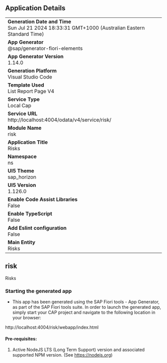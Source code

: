 ## Application Details
|               |
| ------------- |
|**Generation Date and Time**<br>Sun Jul 21 2024 18:33:31 GMT+1000 (Australian Eastern Standard Time)|
|**App Generator**<br>@sap/generator-fiori-elements|
|**App Generator Version**<br>1.14.0|
|**Generation Platform**<br>Visual Studio Code|
|**Template Used**<br>List Report Page V4|
|**Service Type**<br>Local Cap|
|**Service URL**<br>http://localhost:4004/odata/v4/service/risk/
|**Module Name**<br>risk|
|**Application Title**<br>Risks|
|**Namespace**<br>ns|
|**UI5 Theme**<br>sap_horizon|
|**UI5 Version**<br>1.126.0|
|**Enable Code Assist Libraries**<br>False|
|**Enable TypeScript**<br>False|
|**Add Eslint configuration**<br>False|
|**Main Entity**<br>Risks|

## risk

Risks

### Starting the generated app

-   This app has been generated using the SAP Fiori tools - App Generator, as part of the SAP Fiori tools suite.  In order to launch the generated app, simply start your CAP project and navigate to the following location in your browser:

http://localhost:4004/risk/webapp/index.html

#### Pre-requisites:

1. Active NodeJS LTS (Long Term Support) version and associated supported NPM version.  (See https://nodejs.org)


